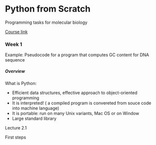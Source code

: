 # Python from Scratch 

Programming tasks for molecular biology

[Course link](https://www.coursera.org/learn/python-genomics/home/welcome)
 
### Week 1
Example: Pseudocode for a program that computes GC content for DNA sequence 
 
##### Overview
What is Python:
 - Efficient data structures, effective approach to object-oriented programming 
 - It is interpreted! ( a compiled program is convereted from souce code into machine language)
 - It is portable: run on many Unix variants, Mac OS or on Window 
 - Large standard library 
 
 Lecture 2.1 
 
 First steps 
 
 



